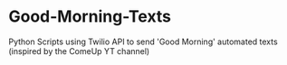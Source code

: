 # Good-Morning-Texts
Python Scripts using Twilio API to send 'Good Morning' automated texts (inspired by the ComeUp YT channel) 
